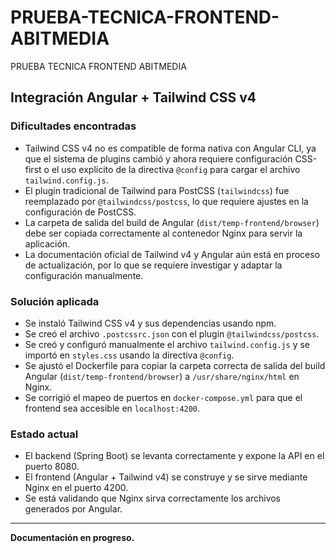 
# PRUEBA-TECNICA-FRONTEND-ABITMEDIA
PRUEBA TECNICA FRONTEND ABITMEDIA

## Integración Angular + Tailwind CSS v4

### Dificultades encontradas
- Tailwind CSS v4 no es compatible de forma nativa con Angular CLI, ya que el sistema de plugins cambió y ahora requiere configuración CSS-first o el uso explícito de la directiva `@config` para cargar el archivo `tailwind.config.js`.
- El plugin tradicional de Tailwind para PostCSS (`tailwindcss`) fue reemplazado por `@tailwindcss/postcss`, lo que requiere ajustes en la configuración de PostCSS.
- La carpeta de salida del build de Angular (`dist/temp-frontend/browser`) debe ser copiada correctamente al contenedor Nginx para servir la aplicación.
- La documentación oficial de Tailwind v4 y Angular aún está en proceso de actualización, por lo que se requiere investigar y adaptar la configuración manualmente.

### Solución aplicada
- Se instaló Tailwind CSS v4 y sus dependencias usando npm.
- Se creó el archivo `.postcssrc.json` con el plugin `@tailwindcss/postcss`.
- Se creó y configuró manualmente el archivo `tailwind.config.js` y se importó en `styles.css` usando la directiva `@config`.
- Se ajustó el Dockerfile para copiar la carpeta correcta de salida del build Angular (`dist/temp-frontend/browser`) a `/usr/share/nginx/html` en Nginx.
- Se corrigió el mapeo de puertos en `docker-compose.yml` para que el frontend sea accesible en `localhost:4200`.

### Estado actual
- El backend (Spring Boot) se levanta correctamente y expone la API en el puerto 8080.
- El frontend (Angular + Tailwind v4) se construye y se sirve mediante Nginx en el puerto 4200.
- Se está validando que Nginx sirva correctamente los archivos generados por Angular.

---
**Documentación en progreso.**
